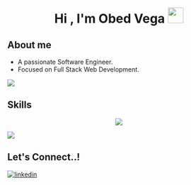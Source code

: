 <h1 align="center"><b>Hi , I'm Obed Vega </b><img src="https://media.giphy.com/media/hvRJCLFzcasrR4ia7z/giphy.gif" width="35"></h1>

## <b>About me</b>

- A passionate Software Engineer.
- Focused on Full Stack Web Development.

<img src="https://user-images.githubusercontent.com/73097560/115834477-dbab4500-a447-11eb-908a-139a6edaec5c.gif">

## <b>Skills</b>

<p align="center">
  <a href="https://skillicons.dev" target="_blank">
    <img src="https://skillicons.dev/icons?i=js,react,nextjs,expressjs,cs,dotnet,css,tailwind,mongodb,mysql,ps,ai&perline=6" />
  </a>
</p>

<img src="https://user-images.githubusercontent.com/73097560/115834477-dbab4500-a447-11eb-908a-139a6edaec5c.gif">

## <b> Let's Connect..!</b>
<div align='left'>

<a href="https://www.linkedin.com/in/swobedvega/" target="_blank">
  <img src="https://skillicons.dev/icons?i=linkedin" alt=linkedin style="margin-bottom: 5px;"/>
</a>

</div>
